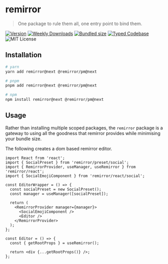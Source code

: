 # remirror

> One package to rule them all, one entry point to bind them.

[![Version][version]][npm] [![Weekly Downloads][downloads-badge]][npm] [![Bundled size][size-badge]][size] [![Typed Codebase][typescript]](./src/index.ts) ![MIT License][license]

[version]: https://flat.badgen.net/npm/v/remirror
[npm]: https://npmjs.com/package/remirror
[license]: https://flat.badgen.net/badge/license/MIT/purple
[size]: https://bundlephobia.com/result?p=remirror
[size-badge]: https://flat.badgen.net/bundlephobia/minzip/remirror
[typescript]: https://flat.badgen.net/badge/icon/TypeScript?icon=typescript&label
[downloads-badge]: https://badgen.net/npm/dw/remirror/red?icon=npm

## Installation

```bash
# yarn
yarn add remirror@next @remirror/pm@next

# pnpm
pnpm add remirror@next @remirror/pm@next

# npm
npm install remirror@next @remirror/pm@next
```

## Usage

Rather than installing multiple scoped packages, the `remirror` package is a gateway to using all the goodness that remirror provides while minimising your bundle size.

The following creates a dom based remirror editor.

```tsx
import React from 'react';
import { SocialPreset } from 'remirror/preset/social';
import { RemirrorProvider, useManager, useRemirror } from 'remirror/react';
import { SocialEmojiComponent } from 'remirror/react/social';

const EditorWrapper = () => {
  const socialPreset = new SocialPreset();
  const manager = useManager([socialPreset]);

  return (
    <RemirrorProvider manager={manager}>
      <SocialEmojiComponent />
      <Editor />
    </RemirrorProvider>
  );
};

const Editor = () => {
  const { getRootProps } = useRemirror();

  return <div {...getRootProps()} />;
};
```
